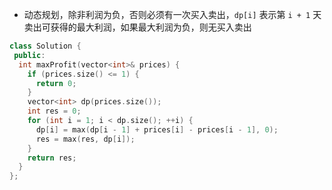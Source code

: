 * 动态规划，除非利润为负，否则必须有一次买入卖出，`dp[i]` 表示第 `i + 1` 天卖出可获得的最大利润，如果最大利润为负，则无买入卖出

```cpp
class Solution {
 public:
  int maxProfit(vector<int>& prices) {
    if (prices.size() <= 1) {
      return 0;
    }
    vector<int> dp(prices.size());
    int res = 0;
    for (int i = 1; i < dp.size(); ++i) {
      dp[i] = max(dp[i - 1] + prices[i] - prices[i - 1], 0);
      res = max(res, dp[i]);
    }
    return res;
  }
};
```

